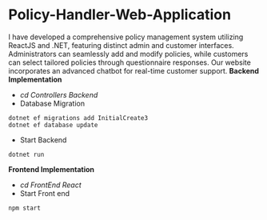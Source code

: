 # Policy-Handler-Web-Application
I have developed a comprehensive policy management system utilizing ReactJS and .NET, featuring distinct admin and customer interfaces. Administrators can seamlessly add and modify policies, while customers can select tailored policies through questionnaire responses. Our website incorporates an advanced chatbot for real-time customer support. 
**Backend Implementation**
<br/>
- *cd Controllers Backend*
- Database Migration
```
dotnet ef migrations add InitialCreate3
dotnet ef database update
```

- Start Backend
```
dotnet run
```
**Frontend Implementation**
<br/>
- *cd FrontEnd React*
- Start Front end
```
npm start
```

